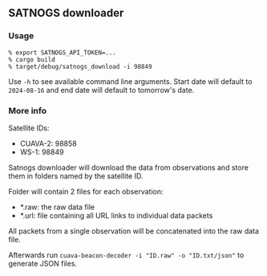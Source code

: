 ## SATNOGS downloader

### Usage

```
% export SATNOGS_API_TOKEN=...
% cargo build
% target/debug/satnogs_download -i 98849
```

Use `-h` to see available command line arguments. Start date will default to `2024-08-16` and end date will default
to tomorrow's date.

### More info

Satellite IDs:

* CUAVA-2: 98858
* WS-1: 98849

Satnogs downloader will download the data from observations
and store them in folders named by the satellite ID.

Folder will contain 2 files for each observation:
- *.raw: the raw data file
- *.url: file containing all URL links to individual data packets

All packets from a single observation will be concatenated into the raw data file.

Afterwards run `cuava-beacon-decoder -i "ID.raw" -o "ID.txt/json"` to generate JSON files.
